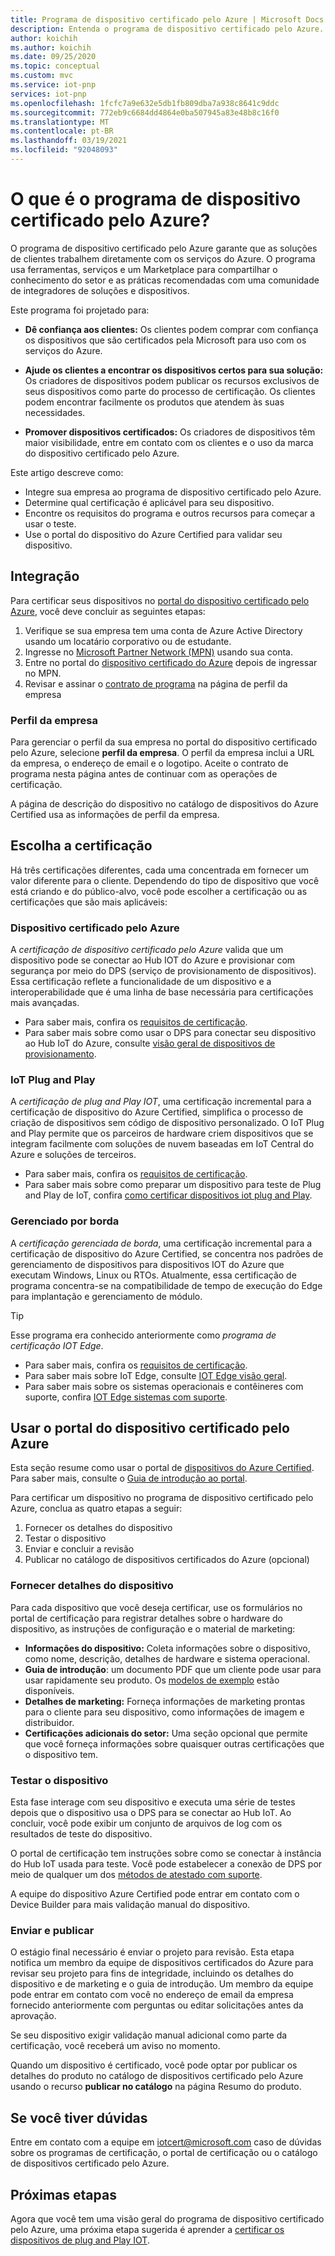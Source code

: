 ```yaml
---
title: Programa de dispositivo certificado pelo Azure | Microsoft Docs
description: Entenda o programa de dispositivo certificado pelo Azure.
author: koichih
ms.author: koichih
ms.date: 09/25/2020
ms.topic: conceptual
ms.custom: mvc
ms.service: iot-pnp
services: iot-pnp
ms.openlocfilehash: 1fcfc7a9e632e5db1fb809dba7a938c8641c9ddc
ms.sourcegitcommit: 772eb9c6684dd4864e0ba507945a83e48b8c16f0
ms.translationtype: MT
ms.contentlocale: pt-BR
ms.lasthandoff: 03/19/2021
ms.locfileid: "92048093"
---
```

# <a name="what-is-the-azure-certified-device-program"></a>O que é o programa de dispositivo certificado pelo Azure?

O programa de dispositivo certificado pelo Azure garante que as soluções de clientes trabalhem diretamente com os serviços do Azure. O programa usa ferramentas, serviços e um Marketplace para compartilhar o conhecimento do setor e as práticas recomendadas com uma comunidade de integradores de soluções e dispositivos.

Este programa foi projetado para:

- **Dê confiança aos clientes:** Os clientes podem comprar com confiança os dispositivos que são certificados pela Microsoft para uso com os serviços do Azure.

- **Ajude os clientes a encontrar os dispositivos certos para sua solução:** Os criadores de dispositivos podem publicar os recursos exclusivos de seus dispositivos como parte do processo de certificação. Os clientes podem encontrar facilmente os produtos que atendem às suas necessidades.

- **Promover dispositivos certificados:** Os criadores de dispositivos têm maior visibilidade, entre em contato com os clientes e o uso da marca do dispositivo certificado pelo Azure.

Este artigo descreve como:

- Integre sua empresa ao programa de dispositivo certificado pelo Azure.
- Determine qual certificação é aplicável para seu dispositivo.
- Encontre os requisitos do programa e outros recursos para começar a usar o teste.
- Use o portal do dispositivo do Azure Certified para validar seu dispositivo.

## <a name="onboarding"></a>Integração

Para certificar seus dispositivos no [portal do dispositivo certificado pelo Azure](https://aka.ms/acdp), você deve concluir as seguintes etapas:

1. Verifique se sua empresa tem uma conta de Azure Active Directory usando um locatário corporativo ou de estudante.
2. Ingresse no [Microsoft Partner Network (MPN)](https://partner.microsoft.com/) usando sua conta.
3. Entre no portal do [dispositivo certificado do Azure](https://aka.ms/acdp) depois de ingressar no MPN.
4. Revisar e assinar o [contrato de programa](https://aka.ms/acdagreement) na página de perfil da empresa

### <a name="company-profile"></a>Perfil da empresa

Para gerenciar o perfil da sua empresa no portal do dispositivo certificado pelo Azure, selecione **perfil da empresa**. O perfil da empresa inclui a URL da empresa, o endereço de email e o logotipo. Aceite o contrato de programa nesta página antes de continuar com as operações de certificação.

A página de descrição do dispositivo no catálogo de dispositivos do Azure Certified usa as informações de perfil da empresa.

## <a name="choose-the-certification"></a>Escolha a certificação

Há três certificações diferentes, cada uma concentrada em fornecer um valor diferente para o cliente. Dependendo do tipo de dispositivo que você está criando e do público-alvo, você pode escolher a certificação ou as certificações que são mais aplicáveis:

### <a name="azure-certified-device"></a>Dispositivo certificado pelo Azure

A _certificação de dispositivo certificado pelo Azure_ valida que um dispositivo pode se conectar ao Hub IOT do Azure e provisionar com segurança por meio do DPS (serviço de provisionamento de dispositivos). Essa certificação reflete a funcionalidade de um dispositivo e a interoperabilidade que é uma linha de base necessária para certificações mais avançadas.

- Para saber mais, confira os [requisitos de certificação](https://aka.ms/acdrequirements).
- Para saber mais sobre como usar o DPS para conectar seu dispositivo ao Hub IoT do Azure, consulte [visão geral de dispositivos de provisionamento](../iot-dps/about-iot-dps.md).

### <a name="iot-plug-and-play"></a>IoT Plug and Play

A _certificação de plug and Play IOT_, uma certificação incremental para a certificação de dispositivo do Azure Certified, simplifica o processo de criação de dispositivos sem código de dispositivo personalizado. O IoT Plug and Play permite que os parceiros de hardware criem dispositivos que se integram facilmente com soluções de nuvem baseadas em IoT Central do Azure e soluções de terceiros.

- Para saber mais, confira os [requisitos de certificação](https://aka.ms/acdiotpnprequirements).
- Para saber mais sobre como preparar um dispositivo para teste de Plug and Play de IoT, confira [como certificar dispositivos iot plug and Play](howto-certify-device.md).

### <a name="edge-managed"></a>Gerenciado por borda

A _certificação gerenciada de borda_, uma certificação incremental para a certificação de dispositivo do Azure Certified, se concentra nos padrões de gerenciamento de dispositivos para dispositivos IOT do Azure que executam Windows, Linux ou RTOs. Atualmente, essa certificação de programa concentra-se na compatibilidade de tempo de execução do Edge para implantação e gerenciamento de módulo.

> [!TIP]
> Esse programa era conhecido anteriormente como _programa de certificação IOT Edge_.

- Para saber mais, confira os [requisitos de certificação](https://aka.ms/acdedgemanagedrequirements).
- Para saber mais sobre IoT Edge, consulte [IOT Edge visão geral](../iot-edge/about-iot-edge.md).
- Para saber mais sobre os sistemas operacionais e contêineres com suporte, confira [IOT Edge sistemas com suporte](../iot-edge/support.md).

## <a name="use-the-azure-certified-device-portal"></a>Usar o portal do dispositivo certificado pelo Azure

Esta seção resume como usar o portal de [dispositivos do Azure Certified](https://certify.azure.com). Para saber mais, consulte o [Guia de introdução ao portal](https://aka.ms/acdhelp).

Para certificar um dispositivo no programa de dispositivo certificado pelo Azure, conclua as quatro etapas a seguir:

1. Fornecer os detalhes do dispositivo
2. Testar o dispositivo
3. Enviar e concluir a revisão
4. Publicar no catálogo de dispositivos certificados do Azure (opcional)

### <a name="provide-device-details"></a>Fornecer detalhes do dispositivo

Para cada dispositivo que você deseja certificar, use os formulários no portal de certificação para registrar detalhes sobre o hardware do dispositivo, as instruções de configuração e o material de marketing:

- **Informações do dispositivo:** Coleta informações sobre o dispositivo, como nome, descrição, detalhes de hardware e sistema operacional.
- **Guia de introdução**: um documento PDF que um cliente pode usar para usar rapidamente seu produto. Os [modelos de exemplo](https://aka.ms/GSTemplate) estão disponíveis.
- **Detalhes de marketing:** Forneça informações de marketing prontas para o cliente para seu dispositivo, como informações de imagem e distribuidor.
- **Certificações adicionais do setor:** Uma seção opcional que permite que você forneça informações sobre quaisquer outras certificações que o dispositivo tem.

### <a name="test-the-device"></a>Testar o dispositivo

Esta fase interage com seu dispositivo e executa uma série de testes depois que o dispositivo usa o DPS para se conectar ao Hub IoT. Ao concluir, você pode exibir um conjunto de arquivos de log com os resultados de teste do dispositivo.

O portal de certificação tem instruções sobre como se conectar à instância do Hub IoT usada para teste. Você pode estabelecer a conexão de DPS por meio de qualquer um dos [métodos de atestado com suporte](../iot-dps/concepts-service.md#attestation-mechanism).

A equipe do dispositivo Azure Certified pode entrar em contato com o Device Builder para mais validação manual do dispositivo.

### <a name="submit-and-publish"></a>Enviar e publicar

O estágio final necessário é enviar o projeto para revisão. Esta etapa notifica um membro da equipe de dispositivos certificados do Azure para revisar seu projeto para fins de integridade, incluindo os detalhes do dispositivo e de marketing e o guia de introdução. Um membro da equipe pode entrar em contato com você no endereço de email da empresa fornecido anteriormente com perguntas ou editar solicitações antes da aprovação.

Se seu dispositivo exigir validação manual adicional como parte da certificação, você receberá um aviso no momento.

Quando um dispositivo é certificado, você pode optar por publicar os detalhes do produto no catálogo de dispositivos certificado pelo Azure usando o recurso **publicar no catálogo** na página Resumo do produto.

## <a name="if-you-have-questions"></a>Se você tiver dúvidas

Entre em contato com a equipe em [iotcert@microsoft.com](mailto:iotcert@microsoft.com?subject=Azure%20Certified%20Device%20question) caso de dúvidas sobre os programas de certificação, o portal de certificação ou o catálogo de dispositivos certificado pelo Azure.

## <a name="next-steps"></a>Próximas etapas

Agora que você tem uma visão geral do programa de dispositivo certificado pelo Azure, uma próxima etapa sugerida é aprender a [certificar os dispositivos de plug and Play IOT](howto-certify-device.md).